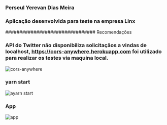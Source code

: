 ### Perseul Yerevan Dias Meira
### Aplicação desenvolvida para teste na empresa Linx

################################ Recomendações
### API do Twitter não disponibiliza solicitaçãos a vindas de localhost, https://cors-anywhere.herokuapp.com foi utilizado para realizar os testes via maquina local.
![cors-anywhere](https://user-images.githubusercontent.com/53841377/128656443-b506613b-e94e-475f-8af9-a3a6c0d5daf9.png)

### yarn start
![ayarn start](https://user-images.githubusercontent.com/53841377/128658579-ec664789-8189-4f98-945e-14ee268a8950.png)

### App
![app](https://user-images.githubusercontent.com/53841377/128658603-f7fcf95d-0891-4ff0-90de-35b7f039df6e.png)


